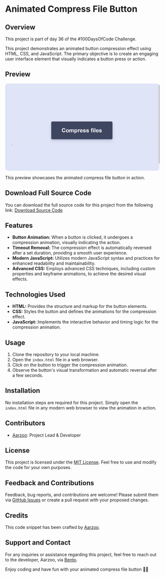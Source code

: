 # Animated Compress File Button

## Overview

This project is part of day 36 of the #100DaysOfCode Challenge.

This project demonstrates an animated button compression effect using HTML, CSS, and JavaScript. The primary objective is to create an engaging user interface element that visually indicates a button press or action.

## Preview

<div style="display: flex; align-items: center; justify-content: center; width: 100%; border-radius: 0.6rem;">
    <img src="preview.gif" alt="preview GIF" width="100%" height="100%" style="overflow: none; border-radius: inherit;"/>
</div>

This preview showcases the animated compress file button in action.

## Download Full Source Code

You can download the full source code for this project from the following link: [Download Source Code](https://t.me/CodeWithAarzoo)

## Features

- **Button Animation:** When a button is clicked, it undergoes a compression animation, visually indicating the action.
- **Timeout Removal:** The compression effect is automatically reversed after a set duration, providing a smooth user experience.
- **Modern JavaScript:** Utilizes modern JavaScript syntax and practices for enhanced readability and maintainability.
- **Advanced CSS:** Employs advanced CSS techniques, including custom properties and keyframe animations, to achieve the desired visual effects.

## Technologies Used

- **HTML:** Provides the structure and markup for the button elements.
- **CSS:** Styles the button and defines the animations for the compression effect.
- **JavaScript:** Implements the interactive behavior and timing logic for the compression animation.
  
## Usage

1. Clone the repository to your local machine.
2. Open the `index.html` file in a web browser.
3. Click on the button to trigger the compression animation.
4. Observe the button's visual transformation and automatic reversal after a few seconds.

## Installation

No installation steps are required for this project. Simply open the `index.html` file in any modern web browser to view the animation in action.

## Contributors

- [Aarzoo](https://github.com/withaarzoo): Project Lead & Developer

## License

This project is licensed under the [MIT License](LICENSE). Feel free to use and modify the code for your own purposes.

## Feedback and Contributions

Feedback, bug reports, and contributions are welcome! Please submit them via [GitHub Issues](https://github.com/withaarzoo/100-Days-of-Code/tree/main/%5B%20Day%2036%20%5D%20-%20Animated%20Compress%20File%20Button/issues) or create a pull request with your proposed changes.

## Credits

This code snippet has been crafted by [Aarzoo](https://twitter.com/withaarzoo).

## Support and Contact

For any inquiries or assistance regarding this project, feel free to reach out to the developer, Aarzoo, via [Bento](https://bento.me/withaarzoo).

Enjoy coding and have fun with your animated compress file button 📁✨
